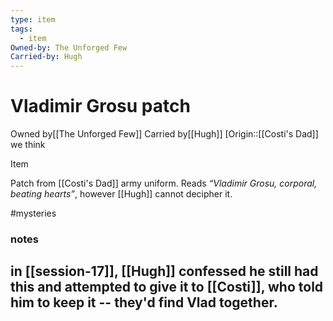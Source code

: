 ```yaml
---
type: item
tags:
  - item
Owned-by: The Unforged Few
Carried-by: Hugh
---
```


#  Vladimir Grosu patch

<span class="dataview inline-field"><span class="inline-field-key">Owned by</span><span class="inline-field-value">[[The Unforged Few]]</span></span>
<span class="dataview inline-field"><span class="inline-field-key">Carried by</span><span class="inline-field-value">[[Hugh]]</span></span>
[Origin::[[Costi's Dad]] we think

Item

Patch from [[Costi's Dad]] army uniform. Reads *“Vladimir Grosu, corporal, beating hearts”*, however [[Hugh]] cannot decipher it. 

#mysteries 

### notes
in [[session-17]], [[Hugh]] confessed he still had this and attempted to give it to [[Costi]], who told him to keep it -- they'd find Vlad together.
- 
